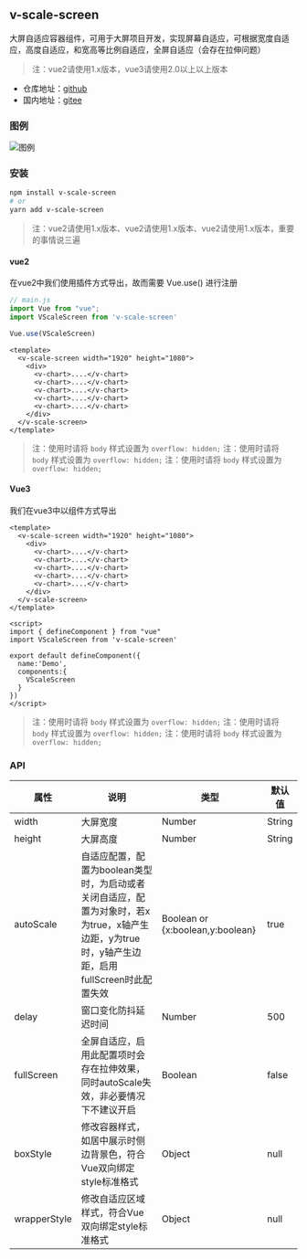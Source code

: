 

## v-scale-screen

大屏自适应容器组件，可用于大屏项目开发，实现屏幕自适应，可根据宽度自适应，高度自适应，和宽高等比例自适应，全屏自适应（会存在拉伸问题）

> 注：vue2请使用1.x版本，vue3请使用2.0以上以上版本

+ 仓库地址：[github](https://github.com/Alfred-Skyblue/v-scale-screen)
+ 国内地址：[gitee](https://gitee.com/yuan_fangY/v-scale-screen)
### 图例

![图例](./src/assets/scale_screen.gif)






### 安装

```bash
npm install v-scale-screen
# or 
yarn add v-scale-screen
```
> 注：vue2请使用1.x版本、vue2请使用1.x版本、vue2请使用1.x版本，重要的事情说三遍

#### vue2


在vue2中我们使用插件方式导出，故而需要 Vue.use() 进行注册
```js
// main.js
import Vue from "vue";
import VScaleScreen from 'v-scale-screen'

Vue.use(VScaleScreen)
```

```vue
<template>
  <v-scale-screen width="1920" height="1080">
    <div>
      <v-chart>....</v-chart>
      <v-chart>....</v-chart>
      <v-chart>....</v-chart>
      <v-chart>....</v-chart>
      <v-chart>....</v-chart>
    </div>
  </v-scale-screen>
</template>
```
> 注：使用时请将 `body` 样式设置为 `overflow: hidden;`
> 注：使用时请将 `body` 样式设置为 `overflow: hidden;`
> 注：使用时请将 `body` 样式设置为 `overflow: hidden;`

#### Vue3

我们在vue3中以组件方式导出
```vue
<template>
  <v-scale-screen width="1920" height="1080">
    <div>
      <v-chart>....</v-chart>
      <v-chart>....</v-chart>
      <v-chart>....</v-chart>
      <v-chart>....</v-chart>
      <v-chart>....</v-chart>
    </div>
  </v-scale-screen>
</template>

<script>
import { defineComponent } from "vue"
import VScaleScreen from 'v-scale-screen'

export default defineComponent({
  name:'Demo',
  components:{
    VScaleScreen
  }
})
</script>
```
> 注：使用时请将 `body` 样式设置为 `overflow: hidden;`
> 注：使用时请将 `body` 样式设置为 `overflow: hidden;`
> 注：使用时请将 `body` 样式设置为 `overflow: hidden;`
### API
| 属性         | 说明                                                                                   | 类型                               | 默认值    |
|------------|--------------------------------------------------------------------------------------|----------------------------------|--------|
| width      | 大屏宽度                                                                                 | Number                           | String | 1920 |
| height     | 大屏高度                                                                                 | Number                           | String | 1080 |
| autoScale  | 自适应配置，配置为boolean类型时，为启动或者关闭自适应，配置为对象时，若x为true，x轴产生边距，y为true时，y轴产生边距，启用fullScreen时此配置失效 | Boolean or {x:boolean,y:boolean} | true   |
| delay      | 窗口变化防抖延迟时间                                                                           | Number                           | 500    |
| fullScreen | 全屏自适应，启用此配置项时会存在拉伸效果，同时autoScale失效，非必要情况下不建议开启                                       | Boolean                          | false  |
| boxStyle | 修改容器样式，如居中展示时侧边背景色，符合Vue双向绑定style标准格式                                                | Object                           | null   |
| wrapperStyle | 修改自适应区域样式，符合Vue双向绑定style标准格式                                                                          | Object                           | null   |
